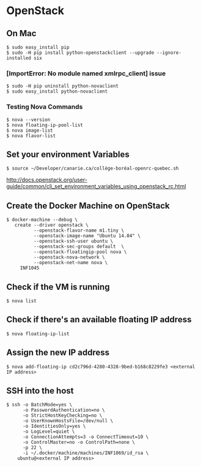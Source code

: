 # OpenStack


## On Mac

```
$ sudo easy_install pip
$ sudo -H pip install python-openstackclient --upgrade --ignore-installed six
```

### [ImportError: No module named xmlrpc_client] issue

```
$ sudo -H pip uninstall python-novaclient
$ sudo easy_install python-novaclient
```

### Testing Nova Commands

```
$ nova --version
$ nova floating-ip-pool-list
$ nova image-list
$ nova flavor-list
```
## Set your environment Variables

```
$ source ~/Developer/canarie.ca/collège-boréal-openrc-quebec.sh
```

http://docs.openstack.org/user-guide/common/cli_set_environment_variables_using_openstack_rc.html

## Create the Docker Machine on OpenStack

```
$ docker-machine --debug \
   create --driver openstack \
          --openstack-flavor-name m1.tiny \
          --openstack-image-name "Ubuntu 14.04" \
          --openstack-ssh-user ubuntu \
          --openstack-sec-groups default  \
          --openstack-floatingip-pool nova \
          --openstack-nova-network \
          --openstack-net-name nova \
     INF1045
```
## Check if the VM is running

```
$ nova list
```

## Check if there's an available floating IP address

```
$ nova floating-ip-list
```

## Assign the new IP address

```
$ nova add-floating-ip cd2c796d-4280-4328-9bed-b168c8229fe3 <external IP address>
```

## SSH into the host

```
$ ssh -o BatchMode=yes \
      -o PasswordAuthentication=no \
      -o StrictHostKeyChecking=no \
      -o UserKnownHostsFile=/dev/null \
      -o IdentitiesOnly=yes \
      -o LogLevel=quiet \
      -o ConnectionAttempts=3 -o ConnectTimeout=10 \
      -o ControlMaster=no -o ControlPath=none \
      -p 22 \
      -i ~/.docker/machine/machines/INF1069/id_rsa \
    ubuntu@<external IP address>
```
